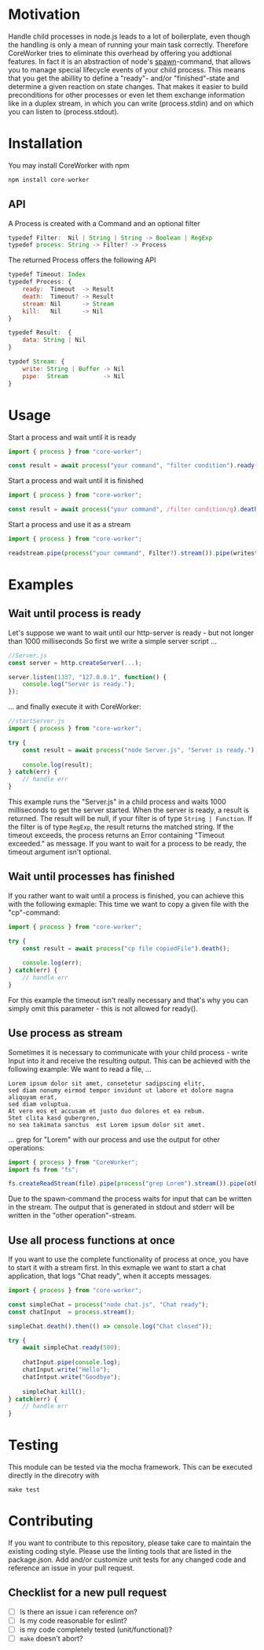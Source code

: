 # Motivation
Handle child processes in node.js leads to a lot of boilerplate, even though the handling is only a mean of running your main task correctly. Therefore CoreWorker tries to eliminate this overhead by offering you addtional features. In fact it is an abstraction of node's <a href="https://nodejs.org/api/child_process.html#child_process_child_process_spawn_command_args_options">spawn</a>-command, that allows you to manage special lifecycle events of your child process. 
This means that you get the abillity to define a "ready"- and/or "finished"-state and determine a given reaction on state changes. That makes it easier to build preconditions for other processes or even let them exchange information like in a duplex stream, in which you can write (process.stdin) and on which you can listen to (process.stdout).

# Installation

You may install CoreWorker with npm 
```js
npm install core-worker
``` 

## API
A Process is created with a Command and an optional filter 
```js
typedef Filter:  Nil | String | String -> Boolean | RegExp
typedef process: String -> Filter? -> Process
```
The returned Process offers the following API
```js
typedef Timeout: Index
typedef Process: {
    ready:  Timeout  -> Result
    death:  Timeout? -> Result
    stream: Nil      -> Stream
    kill:   Nil      -> Nil
}

typedef Result:  {
    data: String | Nil
}

typdef Stream: {
    write: String | Buffer -> Nil
    pipe:  Stream          -> Nil
}
```

# Usage
Start a process and wait until it is ready
```js
import { process } from "core-worker";

const result = await process("your command", "filter condition").ready(1000);
```
Start a process and wait until it is finished
```js
import { process } from "core-worker";

const result = await process("your command", /filter condition/g).death();
```
Start a process and use it as a stream
```js
import { process } from "core-worker";

readstream.pipe(process("your command", Filter?).stream()).pipe(writestream);
```
# Examples

## Wait until process is ready
Let's suppose we want to wait until our http-server is ready - but not longer than 1000 milliseconds
So first we write a simple server script ...
```js
//Server.js
const server = http.createServer(...);

server.listen(1337, "127.0.0.1", function() {
    console.log("Server is ready.");
});
```
... and finally execute it with CoreWorker:
```js
//startServer.js
import { process } from "core-worker";

try {
    const result = await process("node Server.js", "Server is ready.").ready(1000);
    
    console.log(result);
} catch(err) {
    // handle err
}
```
This example runs the "Server.js" in a child process and waits 1000 milliseconds to get the server started. When the server is ready, a result is returned. The result will be null, if your filter is of type ```String | Function```. If the filter is of type ```RegExp```, the result returns the matched string.
If the timeout exceeds, the process returns an Error containing "Timeout exceeded." as message. If you want to wait for a process to be ready, the timeout argument isn't optional.

## Wait until processes has finished
If you rather want to wait until a process is finished, you can achieve this with the following exmaple:
This time we want to copy a given file with the "cp"-command:

```js
import { process } from "core-worker";

try {
    const result = await process("cp file copiedFile").death();
    
    console.log(err);
} catch(err) {
    // handle err
}
```
For this example the timeout isn't really necessary and that's why you can simply omit this parameter - this is not allowed for ready().

## Use process as stream
Sometimes it is necessary to communicate with your child process - write Input into it and receive the resulting output. This can be achieved with the following example:
We want to read a file, ...
```
Lorem ipsum dolor sit amet, consetetur sadipscing elitr,
sed diam nonumy eirmod tempor invidunt ut labore et dolore magna aliquyam erat,
sed diam voluptua. 
At vero eos et accusam et justo duo dolores et ea rebum. 
Stet clita kasd gubergren, 
no sea takimata sanctus  est Lorem ipsum dolor sit amet.
```
... grep for "Lorem" with our process and use the output for other operations:
```js
import { process } from "CoreWorker";
import fs from "fs";

fs.createReadStream(file).pipe(process("grep Lorem").stream()).pipe(other operation);
```
Due to the spawn-command the process waits for input that can be written in the stream. The output that is generated in stdout and stderr will be written in the "other operation"-stream.

## Use all process functions at once
If you want to use the complete functionality of process at once, you have to start it with a stream first.
In this exmaple we want to start a chat application, that logs "Chat ready", when it accepts messages.
```js
import { process } from "core-worker";

const simpleChat = process("node chat.js", "Chat ready");
const chatInput  = process.stream();

simpleChat.death().then(() => console.log("Chat closed"));

try {
    await simpleChat.ready(500);
    
    chatInput.pipe(console.log);
    chatInput.write("Hello");
    chatIntput.write("Goodbye");
    
    simpleChat.kill();
} catch(err) {
    // handle err
}
```

# Testing

This module can be tested via the mocha framework. This can be executed directly in the direcotry with
```
make test
```

# Contributing

If you want to contribute to this repository, please take care to maintain the existing coding style. Please use the linting tools that are listed in the package.json. Add and/or customize unit tests for any changed code and reference an issue in your pull request.

## Checklist for a new pull request

- [ ] Is there an issue i can reference on?
- [ ] Is my code reasonable for eslint?
- [ ] is my code completely tested (unit/functional)?
- [ ] ```make``` doesn't abort?
